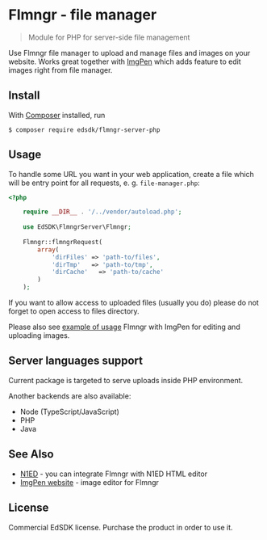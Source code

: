 # Flmngr - file manager

> Module for PHP for server-side file management

Use Flmngr file manager to upload and manage files and images on your website. Works great together with [ImgPen](https://imgpen.com) which adds feature to edit images right from file manager.


## Install

With [Composer](https://getcomposer.org/) installed, run

```
$ composer require edsdk/flmngr-server-php
```


## Usage

To handle some URL you want in your web application, create a file which will be entry point for all requests, e. g. `file-manager.php`: 

```php
<?php

    require __DIR__ . '/../vendor/autoload.php';
    
    use EdSDK\FlmngrServer\Flmngr;
    
    Flmngr::flmngrRequest(
        array(
            'dirFiles' => 'path-to/files',
            'dirTmp'   => 'path-to/tmp',
            'dirCache'   => 'path-to/cache'
        )
    );
```

If you want to allow access to uploaded files (usually you do) please do not forget to open access to files directory.

Please also see [example of usage](https://packagist.org/packages/edsdk/flmngr-example-php) Flmngr with ImgPen for editing and uploading images.


## Server languages support

Current package is targeted to serve uploads inside PHP environment.

Another backends are also available:

- Node (TypeScript/JavaScript)
- PHP
- Java


## See Also

- [N1ED](https://n1ed.com) - you can integrate Flmngr with N1ED HTML editor
- [ImgPen website](https://n1ed.com/docs/addons/image-editor) - image editor for Flmngr


## License

Commercial EdSDK license. Purchase the product in order to use it.